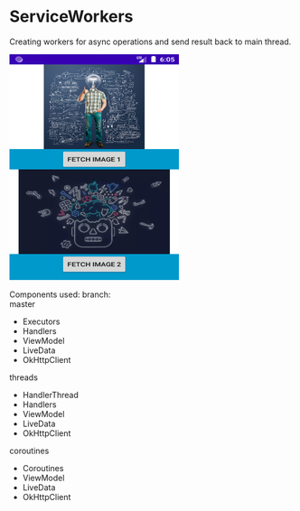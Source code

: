 # ServiceWorkers

Creating workers for async operations and send result back to main thread.

<img src="https://github.com/saketp18/ServiceWorkers/blob/master/screenshot.png" width="300" height="400" />

Components used:
branch:  
master
- Executors
- Handlers
- ViewModel
- LiveData
- OkHttpClient

threads
- HandlerThread
- Handlers
- ViewModel
- LiveData
- OkHttpClient

coroutines
- Coroutines
- ViewModel
- LiveData
- OkHttpClient



